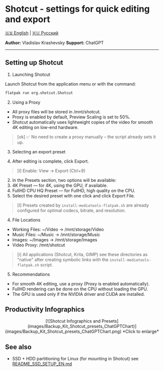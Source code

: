 # Shotcut - settings for quick editing and export

[🇬🇧 English](README_SHOTCUT_EN.md) | [🇷🇺 Русский](README_SHOTCUT_RU.md)

**Author:** Vladislav Krashevsky
**Support:** ChatGPT

---

## Setting up Shotcut

1. Launching Shotcut

Launch Shotcut from the application menu or with the command:
```bash
flatpak run org.shotcut.Shotcut
```

2. Using a Proxy

- All proxy files will be stored in /mnt/shotcut.
- Proxy is enabled by default, Preview Scaling is set to 50%.
- Shotcut automatically uses lightweight copies of the video for smooth 4K editing on low-end hardware.

> [ok] ✅ No need to create a proxy manually – the script already sets it up.

3. Selecting an export preset

1. After editing is complete, click Export.
> [I] Enable: View -> Export (Ctrl+9)
2. In the Presets section, two options will be available:
3. 4K Preset — for 4K, using the GPU, if available.
4. FullHD CPU HQ Preset — for FullHD, high quality on the CPU.
5. Select the desired preset with one click and click Export File.
> [I] Presets created by `install-mediatools-flatpak.sh` are already configured for optimal codecs, bitrate, and resolution.

4. File Locations

- Working Files: ~/Video → /mnt/storage/Video
- Music Files: ~/Music → /mnt/storage/Music
- Images: ~/Images → /mnt/storage/Images
- Video Proxy: /mnt/shotcut

> [i] All applications (Shotcut, Krita, GIMP) see these directories as "native" after creating symbolic links with the `install-mediatools-flatpak.sh` script.

5. Recommendations

- For smooth 4K editing, use a proxy (Proxy is enabled automatically).
- FullHD rendering can be done on the CPU without loading the GPU.
- The GPU is used only if the NVIDIA driver and CUDA are installed.

## Productivity Infographics

<div align="center">
[![Shotcut Infographics and Presets](images/Backup_Kit_Shotcut_presets_ChatGPTChart)](images/Backup_Kit_Shotcut_presets_ChatGPTChart.png)
*Click to enlarge*
</div>

## See also

- SSD + HDD partitioning for Linux (for mounting in Shotcut) see [README_SSD_SETUP_EN.md](README_SSD_SETUP_EN.md)
